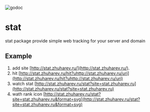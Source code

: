 ![godoc](https://godoc.org/github.com/zhuharev/stat?status.svg)
# stat
stat package provide simple web tracking for your server and domain

## Example
1. add site [http://stat.zhuharev.ru/](http://stat.zhuharev.ru/).
2. hit [http://stat.zhuharev.ru/hit?uhttp://stat.zhuharev.ru/uri](http://stat.zhuharev.ru/hit?uhttp://stat.zhuharev.ru/uri)
3. watch stat [http://stat.zhuharev.ru/stat?site=stat.zhuharev.ru](http://stat.zhuharev.ru/stat?site=stat.zhuharev.ru)
4. wath rank icon [http://stat.zhuharev.ru/stat?site=stat.zhuharev.ru&format=svg](http://stat.zhuharev.ru/stat?site=stat.zhuharev.ru&format=svg)
